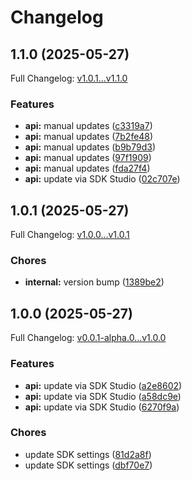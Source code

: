 # Changelog

## 1.1.0 (2025-05-27)

Full Changelog: [v1.0.1...v1.1.0](https://github.com/premAI-io/prem-py-sdk/compare/v1.0.1...v1.1.0)

### Features

* **api:** manual updates ([c3319a7](https://github.com/premAI-io/prem-py-sdk/commit/c3319a768e0b2b8fd217829926bbb4fd8167b9aa))
* **api:** manual updates ([7b2fe48](https://github.com/premAI-io/prem-py-sdk/commit/7b2fe48b60338a5ba7fa5ef22148de4a2736821b))
* **api:** manual updates ([b9b79d3](https://github.com/premAI-io/prem-py-sdk/commit/b9b79d3d4cebc18fd606e58799ff38580256d6a7))
* **api:** manual updates ([97f1909](https://github.com/premAI-io/prem-py-sdk/commit/97f1909dfc99841839b3a5c0e20b8c5fce79b718))
* **api:** manual updates ([fda27f4](https://github.com/premAI-io/prem-py-sdk/commit/fda27f43b7f0fce206e9953737c2aa74002293dd))
* **api:** update via SDK Studio ([02c707e](https://github.com/premAI-io/prem-py-sdk/commit/02c707e66d954c3f01d494feead42ad1c1d763a7))

## 1.0.1 (2025-05-27)

Full Changelog: [v1.0.0...v1.0.1](https://github.com/premAI-io/prem-py-sdk/compare/v1.0.0...v1.0.1)

### Chores

* **internal:** version bump ([1389be2](https://github.com/premAI-io/prem-py-sdk/commit/1389be29f10ac2989646b8fcb4271ac6553f7b6c))

## 1.0.0 (2025-05-27)

Full Changelog: [v0.0.1-alpha.0...v1.0.0](https://github.com/premAI-io/prem-py-sdk/compare/v0.0.1-alpha.0...v1.0.0)

### Features

* **api:** update via SDK Studio ([a2e8602](https://github.com/premAI-io/prem-py-sdk/commit/a2e86023709e4ba732e40b8f58ecc3c79298692a))
* **api:** update via SDK Studio ([a58dc9e](https://github.com/premAI-io/prem-py-sdk/commit/a58dc9ed4411558e0eb307462993caf52b38efe8))
* **api:** update via SDK Studio ([6270f9a](https://github.com/premAI-io/prem-py-sdk/commit/6270f9a56db3436b3afb6b31efbec5a3a68b5819))


### Chores

* update SDK settings ([81d2a8f](https://github.com/premAI-io/prem-py-sdk/commit/81d2a8f510c5f77640ba9ea7a8340657e06a4e32))
* update SDK settings ([dbf70e7](https://github.com/premAI-io/prem-py-sdk/commit/dbf70e7774e0567b3a9e3bcf889d4b540237fab8))
